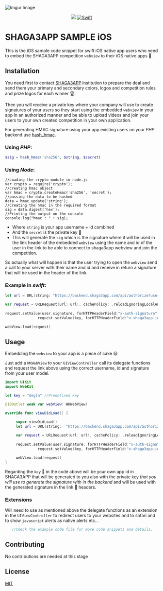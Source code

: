 ![Imgur Image](https://i.imgur.com/PuGTPGT.png)

</p>
<p align="center">
    <a href="" alt="Version">
        <img src="https://img.shields.io/badge/version-1.0-blue" /></a>
    <a href="" alt="swift">
        <img src="https://img.shields.io/badge/Swift-5.1-orange"
            alt="Swift"></a>
</p>

# SHAGA3APP SAMPLE iOS

This is the iOS sample code snippet for swift iOS native app users who need to embed the SHAGA3APP competition `webview` to their iOS native apps :iphone:.

## Installation

You need first to contact [SHAGA3APP](https://www.shaga3aapp.com) institution to prepare the deal and send them your primary and secondary colors, logos and competition rules and prize logos for each winner :trophy:. 

Then you will receive a private key where your company will use to create signatures of your users so they start using the embedded `webview` in your app in an authorized manner and be able to upload videos and join your users to your own created competition in your own application.

For generating HMAC signature using your app existing users on your *PHP* backend use [hash_hmac](https://www.php.net/manual/en/function.hash-hmac.php).

### Using *PHP*:

```php
$sig = hash_hmac('sha256', $string, $secret)
```
### Using *Node*:

```node
//Loading the crypto module in node.js
var crypto = require('crypto');
//creating hmac object 
var hmac = crypto.createHmac('sha256', 'secret');
//passing the data to be hashed
data = hmac.update('string');
//Creating the hmac in the required format
sig = data.digest('hex');
//Printing the output on the console
console.log("hmac : " + sig);
```

* Where `string` is your app username + id combined
* And the `secret` is the private key :key:
* This will generate the `sig` which is the signature where it will be used in the link header of the embedded `webview` using the name and id of the user in the link to be able to connect to shaga3app webview and join the competition.

So actually what will happen is that the user trying to open the `webview` send a call to your server with their name and id and receive in return a signature that will be used in the header of the link.

### Example in *swift*:

```swift
let url = URL(string: "https://backend.shaga3app.com/api/authorize?user_name=\(user.name)&user_uuid=\(user.uuid)")
               
var request = URLRequest(url: url!, cachePolicy: .reloadIgnoringLocalAndRemoteCacheData, timeoutInterval: 15)
               
request.setValue(user.signature, forHTTPHeaderField:"x-auth-signature")
               request.setValue(key, forHTTPHeaderField:"x-shaga3app-id")

webView.load(request)
```

## Usage
Embedding the `webview` to your app is a piece of cake :smiley:

Just add a `WKWebView` to your `UIViewController` call its delegate functions and request the link above using the correct username, id and signature from your user model.

```swift
import UIKit
import WebKit

let key = "degla" //Predefined key

@IBOutlet weak var webView: WKWebView!

override func viewDidLoad() {

     super.viewDidLoad()
     let url = URL(string:  "https://backend.shaga3app.com/api/authorize?user_name=\(user.name)&user_uuid=\(user.uuid)")
               
     var request = URLRequest(url: url!, cachePolicy: .reloadIgnoringLocalAndRemoteCacheData, timeoutInterval: 15)
               
     request.setValue(user.signature, forHTTPHeaderField:"x-auth-signature")
               request.setValue(key, forHTTPHeaderField:"x-shaga3app-id") //key id

     webView.load(request)
}
```

Regarding the `key` :key: in the code above will be your own app id in SHAGA3APP that will be generated to you also with the private key *that you will use to generate the signature with in the backend* and will be used with the generated signature in the link :link: headers.

### Extensions
Will need to use as mentioned above the delegate functions as an extension in the `UIViewController` to redirect users to your websites and to safari and to show `javascript` alerts as native alerts etc...

```php
   //Check the example code file for more code snippets and details. 
```

## Contributing
No contributions are needed at this stage

## License
[MIT](https://choosealicense.com/licenses/mit/)
